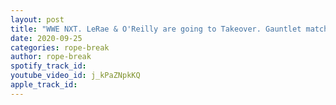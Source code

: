 ```yaml
---
layout: post
title: "WWE NXT. LeRae & O'Reilly are going to Takeover. Gauntlet match & Batttle Royal. Damien Priest"
date: 2020-09-25
categories: rope-break
author: rope-break
spotify_track_id: 
youtube_video_id: j_kPaZNpkKQ
apple_track_id: 
---
```


